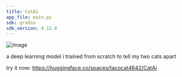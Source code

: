 ```yaml
---
title: CatAi
app_file: main.py
sdk: gradio
sdk_version: 4.12.0
---
```

![image](https://github.com/xavierdmello/CatAi/assets/18093763/cff5a36b-977e-45d1-bda8-602c2d56aab1)

a deep learning model i trained from scratch to tell my two cats apart

try it now: https://huggingface.co/spaces/tacocat4642/CatAi
